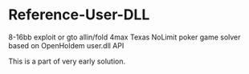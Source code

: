 # Reference-User-DLL
8-16bb exploit or gto allin/fold 4max Texas NoLimit poker game solver based on OpenHoldem user.dll API

This is a part of very early solution.


